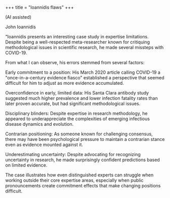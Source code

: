 +++
title = "Ioannidis flaws"
+++

(AI assisted)

John Ioannidis

"Ioannidis presents an interesting case study in expertise limitations. Despite being a well-respected meta-researcher known for critiquing methodological issues in scientific research, he made several missteps with COVID-19.

From what I can observe, his errors stemmed from several factors:

Early commitment to a position: His March 2020 article calling COVID-19 a "once-in-a-century evidence fiasco" established a perspective that seemed difficult for him to adjust as more evidence accumulated.

Overconfidence in early, limited data: His Santa Clara antibody study suggested much higher prevalence and lower infection fatality rates than later proven accurate, but had significant methodological issues.

Disciplinary blinders: Despite expertise in research methodology, he appeared to underappreciate the complexities of emerging infectious disease dynamics and evolution.

Contrarian positioning: As someone known for challenging consensus, there may have been psychological pressure to maintain a contrarian stance even as evidence mounted against it.

Underestimating uncertainty: Despite advocating for recognizing uncertainty in research, he made surprisingly confident predictions based on limited evidence.

The case illustrates how even distinguished experts can struggle when working outside their core expertise areas, especially when public pronouncements create commitment effects that make changing positions difficult.